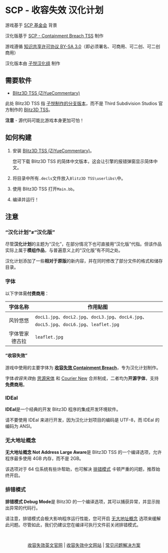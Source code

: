 # SCP - 收容失效 汉化计划

游戏基于 [SCP 基金会](http://scp-wiki-cn.wikidot.com/) 背景

汉化版基于 [SCP - Containment Breach TSS](https://github.com/ZiYueCommentary/scpcb-tss) 制作

游戏遵循 [知识共享许可协议 BY-SA 3.0](https://creativecommons.org/licenses/by-sa/3.0/deed.zh)（即必须署名、可商用、可二创、可二创商用）

汉化版本由 [子悦汉化组](https://ziyuesinicization.site/) 制作

## 需要软件

- [Blitz3D TSS (ZiYueCommentary)](https://github.com/ZiYueCommentary/Blitz3D)

此处 Blitz3D TSS 指 [子悦制作的分支版本](https://github.com/ZiYueCommentary/Blitz3D)，而不是 Third Subdivision Studios 官方制作的 [Blitz3D TSS](https://github.com/Saalvage/Blitz3D)。

**注意** - 源代码可能比游戏本身更加可怕！

## 如何构建
1. 安装 [Blitz3D TSS (ZiYueCommentary)](https://github.com/ZiYueCommentary/Blitz3D)。

    您可下载 Blitz3D TSS 的简体中文版本，这会让引擎的报错弹窗显示简体中文。

2. 将目录中所有`.decls`文件放入`Blitz3D TSS\userlibs\`中。

3. 使用 Blitz3D TSS 打开`Main.bb`。

4. 编译并运行！

## 注意

### “汉化计划”≠“汉化版”

尽管**汉化计划**的主题为“汉化”，在部分情况下也可直接用“汉化版”代指。但该作品实际上属于**模组作品**，与普遍意义上的“汉化版”有不同之处。

汉化计划添加了一些**相对于原版**的新内容，并在同时修改了部分文件的格式和储存目录。

### 字体

以下字体需**付费商用**：

|字体名称 | 作用贴图|
|:--:|---|
|风铃悠悠|`docL1.jpg`、`docL2.jpg`、`docL3.jpg`、`docL4.jpg`、`docL5.jpg`、`docL6.jpg`、`leaflet.jpg`|
|字体管家德古拉|`leaflet.jpg`|

#### “收容失效”

游戏中使用的主要字体为 [**收容失效 Containment Breach**](https://github.com/ZiYueCommentary/font-containment-breach)，专为汉化计划制作。

字体*收容失效*由 [思源宋体](https://source.typekit.com/source-han-serif/cn/) 和 [Courier New](https://docs.microsoft.com/en-us/typography/font-list/courier-new) 合并制成，二者均为**开源字体**，支持**免费商用**。

### IDEal

**IDEal**是一个经典的开发 Blitz3D 程序的集成开发环境软件。

请不要使用 IDEal 来进行开发，因为汉化计划项目的编码是 UTF-8，而 IDEal 的编码为 ANSI。

### 无大地址概念

**无大地址概念 Not Address Large Aware**是 Blitz3D TSS 的一个编译选项，允许程序最多使用 4GB 内存，而不是 2GB。

该选项对于 64 位系统有些许帮助，也可解决 [排错模式](#排错模式) 卡顿严重的问题，推荐始终开启。

### 排错模式

**排错模式 Debug Mode**是 Blitz3D 的一个编译选项，其可以捕获异常，并显示抛出异常的代码行。

请注意，排错模式会极大影响程序运行性能，您可开启 [无大地址概念](#无大地址概念) 选项来缓解此问题。尽管如此，我们仍建议您在编译可执行文件前关闭排错模式。

<br>

<p align="center"><a href="https://www.scpcbgame.com/">收容失效英文官网</a> | <a href="https://www.scpcbgame.cn/">收容失效中文网站</a> | <a href="https://scpcbgame.cn/help.html">常见问题解决方案</a></p>